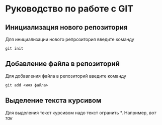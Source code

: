 # Руководство по работе с GIT

## Инициализация нового репозитория

Для инициализации нового репрозитория введите команду
```
git init
```

## Добавление файла в репозиторий

Для добавления файла в репозиторий введите команду
```
git add <имя файла>
```

## Выделение текста курсивом

Для выделения текст курсивом надо текст огранить *. Например, *вот так*
